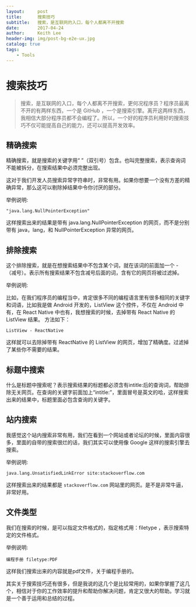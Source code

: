 ```yaml
---
layout:     post
title:      搜索技巧
subtitle:   搜索，是互联网的入口，每个人都离不开搜索
date:       2017-04-24
author:     Keith Lee
header-img: img/post-bg-e2e-ux.jpg
catalog: true
tags:
    - Tools
---
```



# 搜索技巧

> 搜索，是互联网的入口，每个人都离不开搜索，更何况程序员？程序员最离不开的有两样东西，一个是 GitHub ，一个是搜索引擎。离开这两样东西，我相信大部分程序员都不会编程了。所以，一个好的程序员利用好的搜索技巧不仅可能提高自己的能力，还可以提高开发效率。

## 精确搜索

精确搜索，就是搜索的关键字用“ ”（双引号）包含。也叫完整搜索，表示查询词不能被拆分，在搜索结果中必须完整出现。

这对于我们开发人员搜索异常字符串时，非常有用。如果你想要一个没有方差的精确异常，那么这可以剔除掉结果中令你讨厌的部分。

举例说明:

`"java.lang.NullPointerException"`

这样搜索出来的结果是带有 java.lang.NullPointerException 的网页，而不是分别带有 java，lang，和 NullPointerException 异常的网页。

## 排除搜索

这个排除搜索，就是在想搜索结果中不包含某个词，就在该词的前面加一个 - （减号）。表示所有搜索结果不包含减号后面的词，含有它的网页将被过滤掉。

举例说明:

比如，在我们程序员的编程当中，肯定很多不同的编程语言里有很多相同的关键字和词语，比如我是做 Android 开发的，ListView 这个控件，不仅在 Android 中有，在 React Native 中也有，我想搜索的时候，去掉带有 React Native 的 ListView 结果。
方法如下：

`ListView - ReactNative`

这样就可以去除掉带有 ReactNative 的 ListView 的网页，增加了精确度。过滤掉了某些你不需要的结果。

## 标题中搜索

什么是标题中搜索呢？表示搜索结果的标题都必须含有intitle:后的查询词，帮助排除无关网页。在查询的关键字前面加上“intitle:”，里面冒号是英文的哈，这样搜索出来的结果中，标题里面必包含查询的关键字。

## 站内搜索

我感觉这个站内搜索非常有用，我们在看到一个网站或者论坛的时候，里面内容很多，里面的自带的搜索很烂的话，我们其实可以使用像 Google 这样的搜索引擎去搜索。

举例说明:

`java.lang.UnsatisfiedLinkError site:stackoverflow.com`

这样搜索出来的结果都是 `stackoverflow.com` 网站里的网页。是不是非常牛逼，非常好用。

## 文件类型 

我们在搜索的时候，是可以指定文件格式的，指定格式用：filetype ，表示搜索特定的文件格式。

举例说明:

`编程手册 filetype:PDF`

这样我们搜索出来的内容就是pdf文件，关于编程手册的。

其实关于搜索技巧还有很多，但是我说的这几个是比较常用的，如果你掌握了这几个，相信对于你的工作效率的提升和帮助你解决问题，肯定又很大的帮助。学习就是一个善于运用和总结的过程。
